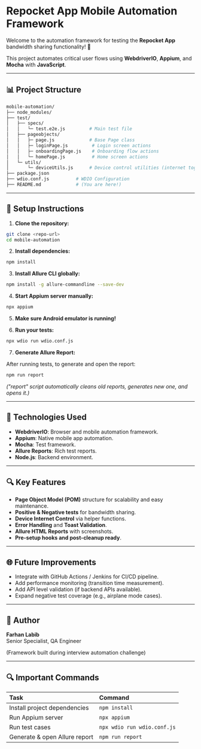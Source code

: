 # Repocket App Mobile Automation Framework

Welcome to the automation framework for testing the **Repocket App** bandwidth sharing functionality! 🚀

This project automates critical user flows using **WebdriverIO**, **Appium**, and **Mocha** with **JavaScript**.

---

## 📊 Project Structure

```bash
mobile-automation/
├── node_modules/
├── test/
│   ├── specs/
│   │   └─ test.e2e.js         # Main test file
│   ├── pageobjects/
│   │   ├─ page.js             # Base Page class
│   │   ├─ loginPage.js         # Login screen actions
│   │   ├─ onboardingPage.js    # Onboarding flow actions
│   │   └─ homePage.js          # Home screen actions
│   └─ utils/
│       └─ deviceUtils.js      # Device control utilities (internet toggle)
├── package.json
├── wdio.conf.js          # WDIO Configuration
├── README.md             # (You are here!)
```

---

## 🔧 Setup Instructions

1. **Clone the repository:**

```bash
git clone <repo-url>
cd mobile-automation
```

2. **Install dependencies:**

```bash
npm install
```

3. **Install Allure CLI globally:**

```bash
npm install -g allure-commandline --save-dev
```

4. **Start Appium server manually:**

```bash
npx appium
```

5. **Make sure Android emulator is running!**

6. **Run your tests:**

```bash
npx wdio run wdio.conf.js
```

7. **Generate Allure Report:**

After running tests, to generate and open the report:

```bash
npm run report
```

*("report" script automatically cleans old reports, generates new one, and opens it.)*

---

## 🔬 Technologies Used

- **WebdriverIO**: Browser and mobile automation framework.
- **Appium**: Native mobile app automation.
- **Mocha**: Test framework.
- **Allure Reports**: Rich test reports.
- **Node.js**: Backend environment.


---

## 🔍 Key Features

- **Page Object Model (POM)** structure for scalability and easy maintenance.
- **Positive & Negative tests** for bandwidth sharing.
- **Device Internet Control** via helper functions.
- **Error Handling** and **Toast Validation**.
- **Allure HTML Reports** with screenshots.
- **Pre-setup hooks and post-cleanup ready**.


---

## 🌐 Future Improvements

- Integrate with GitHub Actions / Jenkins for CI/CD pipeline.
- Add performance monitoring (transition time measurement).
- Add API level validation (if backend APIs available).
- Expand negative test coverage (e.g., airplane mode cases).

---

## 👋 Author

**Farhan Labib**  
Senior Specialist, QA Engineer  

(Framework built during interview automation challenge)

---

## 🔍 Important Commands

| Task | Command |
|:------|:---------|
| Install project dependencies | `npm install` |
| Run Appium server | `npx appium` |
| Run test cases | `npx wdio run wdio.conf.js` |
| Generate & open Allure report | `npm run report` |
